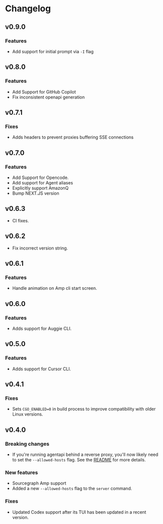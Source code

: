 # Changelog

## v0.9.0

### Features
- Add support for initial prompt via `-I` flag

## v0.8.0

### Features
- Add Support for GitHub Copilot
- Fix inconsistent openapi generation

## v0.7.1

### Fixes

- Adds headers to prevent proxies buffering SSE connections

## v0.7.0

### Features
- Add Support for Opencode.
- Add support for Agent aliases
- Explicitly support AmazonQ
- Bump NEXT.JS version

## v0.6.3

- CI fixes.

## v0.6.2

- Fix incorrect version string.

## v0.6.1

### Features
- Handle animation on Amp cli start screen.

## v0.6.0

### Features

- Adds support for Auggie CLI.

## v0.5.0

### Features

- Adds support for Cursor CLI.

## v0.4.1

### Fixes

- Sets `CGO_ENABLED=0` in build process to improve compatibility with older Linux versions.

## v0.4.0

### Breaking changes

- If you're running agentapi behind a reverse proxy, you'll now likely need to set the `--allowed-hosts` flag. See the [README](./README.md) for more details.

### New features

- Sourcegraph Amp support
- Added a new `--allowed-hosts` flag to the `server` command.

### Fixes

- Updated Codex support after its TUI has been updated in a recent version.
